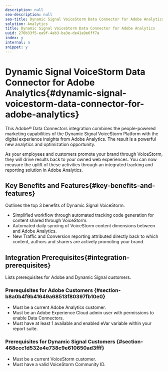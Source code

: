 ```yaml
---
description: null
seo-description: null
seo-title: Dynamic Signal VoiceStorm Data Connector for Adobe Analytics
solution: Analytics
title: Dynamic Signal VoiceStorm Data Connector for Adobe Analytics
uuid: 270b33f5-ea9f-4ab3-ba3e-de41a9e6ff7a
index: y
internal: n
snippet: y
---
```


# Dynamic Signal VoiceStorm Data Connector for Adobe Analytics{#dynamic-signal-voicestorm-data-connector-for-adobe-analytics}

This Adobe® Data Connectors integration combines the people-powered marketing capabilities of the Dynamic Signal VoiceStorm Platform with the digital experience insights from Adobe Analytics. The result is a powerful new analytics and optimization opportunity.

As your employees and customers promote your brand through VoiceStorm, they will drive results back to your owned web experiences. You can now measure the uplift of these activities through an integrated tracking and reporting solution in Adobe Analytics. 

## Key Benefits and Features{#key-benefits-and-features}

Outlines the top 3 benefits of Dynamic Signal VoiceStorm.

* Simplified workflow through automated tracking code generation for content shared through VoiceStorm. 
* Automated daily syncing of VoiceStorm content dimensions between and Adobe Analytics. 
* New Traffic and Conversion reporting attributed directly back to which content, authors and sharers are actively promoting your brand.

## Integration Prerequisites{#integration-prerequisites}

Lists prerequisites for Adobe and Dynamic Signal customers.

### Prerequisites for Adobe Customers {#section-b8a0b4f9b41649a68513f80397fb10e0}

* Must be a current Adobe Analytics customer. 
* Must be an Adobe Experience Cloud admin user with permissions to enable Data Connectors. 
* Must have at least 1 available and enabled eVar variable within your report suite.

### Prerequisites for Dynamic Signal Customers {#section-468ccc1d532e4e738c9e610650ad3fff}

* Must be a current VoiceStorm customer. 
* Must have a valid VoiceStorm Community ID.

